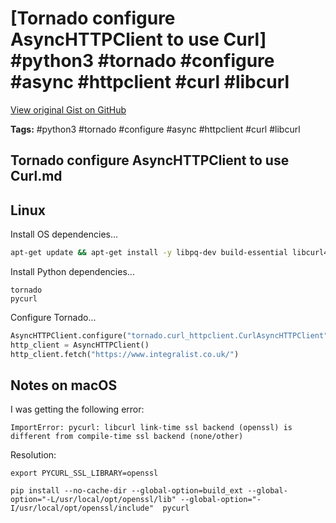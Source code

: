 # [Tornado configure AsyncHTTPClient to use Curl] #python3 #tornado #configure #async #httpclient #curl #libcurl

[View original Gist on GitHub](https://gist.github.com/Integralist/cda12bf32cb622859512f4c666e0cbb0)

**Tags:** #python3 #tornado #configure #async #httpclient #curl #libcurl

## Tornado configure AsyncHTTPClient to use Curl.md

## Linux 

Install OS dependencies...

```bash
apt-get update && apt-get install -y libpq-dev build-essential libcurl4-openssl-dev libssl-dev
```

Install Python dependencies...

```
tornado
pycurl
```

Configure Tornado...

```python
AsyncHTTPClient.configure("tornado.curl_httpclient.CurlAsyncHTTPClient", defaults=dict(user_agent="your_app"))
http_client = AsyncHTTPClient()
http_client.fetch("https://www.integralist.co.uk/")
```

## Notes on macOS

I was getting the following error:

```
ImportError: pycurl: libcurl link-time ssl backend (openssl) is different from compile-time ssl backend (none/other)
```

Resolution:

```
export PYCURL_SSL_LIBRARY=openssl

pip install --no-cache-dir --global-option=build_ext --global-option="-L/usr/local/opt/openssl/lib" --global-option="-I/usr/local/opt/openssl/include"  pycurl
```

